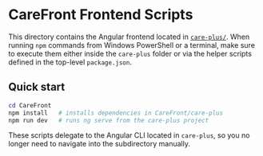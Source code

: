 # CareFront Frontend Scripts

This directory contains the Angular frontend located in [`care-plus/`](care-plus/). When running `npm` commands from Windows PowerShell or a terminal, make sure to execute them either inside the `care-plus` folder or via the helper scripts defined in the top-level `package.json`.

## Quick start

```powershell
cd CareFront
npm install   # installs dependencies in CareFront/care-plus
npm run dev   # runs ng serve from the care-plus project
```

These scripts delegate to the Angular CLI located in `care-plus`, so you no longer need to navigate into the subdirectory manually.
